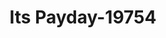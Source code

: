 ---
f_zip-code: 52544
f_state-code: IA
title: Its Payday-19754
f_phone: 641-856-2274
f_city-only: Centerville
f_address: 203 1/2 W Van Buren Street Centerville
f_location-unique-id: '19754'
slug: its-payday-19754
updated-on: '2024-05-30T13:46:58.046Z'
created-on: '2024-05-30T13:36:59.803Z'
published-on: '2024-05-30T13:54:32.469Z'
f_city-state: cms/city/centerville-ia.md
f_company: cms/company/its-payday.md
f_state: cms/state/iowa.md
layout: '[payday-loan].html'
tags: payday-loan
---